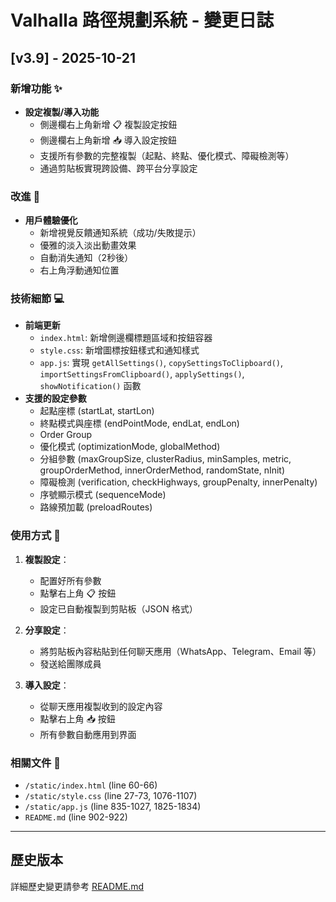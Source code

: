 # Valhalla 路徑規劃系統 - 變更日誌

## [v3.9] - 2025-10-21

### 新增功能 ✨
- **設定複製/導入功能**
  - 側邊欄右上角新增 📋 複製設定按鈕
  - 側邊欄右上角新增 📥 導入設定按鈕
  - 支援所有參數的完整複製（起點、終點、優化模式、障礙檢測等）
  - 通過剪貼板實現跨設備、跨平台分享設定

### 改進 🔧
- **用戶體驗優化**
  - 新增視覺反饋通知系統（成功/失敗提示）
  - 優雅的淡入淡出動畫效果
  - 自動消失通知（2秒後）
  - 右上角浮動通知位置

### 技術細節 💻
- **前端更新**
  - `index.html`: 新增側邊欄標題區域和按鈕容器
  - `style.css`: 新增圖標按鈕樣式和通知樣式
  - `app.js`: 實現 `getAllSettings()`, `copySettingsToClipboard()`, `importSettingsFromClipboard()`, `applySettings()`, `showNotification()` 函數
- **支援的設定參數**
  - 起點座標 (startLat, startLon)
  - 終點模式與座標 (endPointMode, endLat, endLon)
  - Order Group
  - 優化模式 (optimizationMode, globalMethod)
  - 分組參數 (maxGroupSize, clusterRadius, minSamples, metric, groupOrderMethod, innerOrderMethod, randomState, nInit)
  - 障礙檢測 (verification, checkHighways, groupPenalty, innerPenalty)
  - 序號顯示模式 (sequenceMode)
  - 路線預加載 (preloadRoutes)

### 使用方式 📖
1. **複製設定**：
   - 配置好所有參數
   - 點擊右上角 📋 按鈕
   - 設定已自動複製到剪貼板（JSON 格式）

2. **分享設定**：
   - 將剪貼板內容粘貼到任何聊天應用（WhatsApp、Telegram、Email 等）
   - 發送給團隊成員

3. **導入設定**：
   - 從聊天應用複製收到的設定內容
   - 點擊右上角 📥 按鈕
   - 所有參數自動應用到界面

### 相關文件 📁
- `/static/index.html` (line 60-66)
- `/static/style.css` (line 27-73, 1076-1107)
- `/static/app.js` (line 835-1027, 1825-1834)
- `README.md` (line 902-922)

---

## 歷史版本

詳細歷史變更請參考 [README.md](./README.md#更新記錄)
